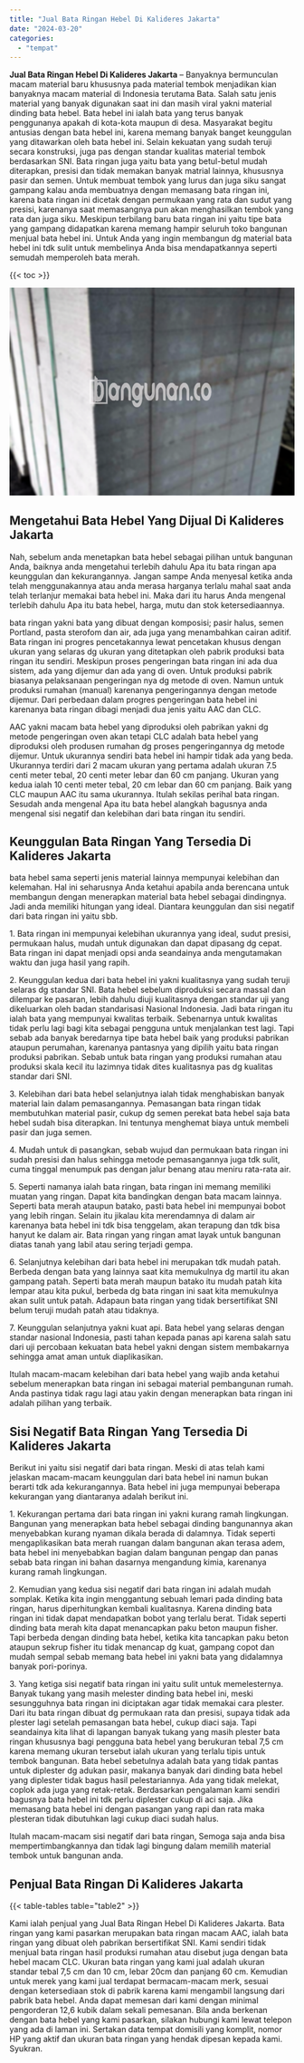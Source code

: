 ```yaml
---
title: "Jual Bata Ringan Hebel Di Kalideres Jakarta"
date: "2024-03-20"
categories: 
  - "tempat"
---
```


**Jual Bata Ringan Hebel Di Kalideres Jakarta** – Banyaknya bermunculan macam material baru khususnya pada material tembok menjadikan kian banyaknya macam material di Indonesia terutama Bata. Salah satu jenis material yang banyak digunakan saat ini dan masih viral yakni material dinding bata hebel. Bata hebel ini ialah bata yang terus banyak penggunanya apakah di kota-kota maupun di desa. Masyarakat begitu antusias dengan bata hebel ini, karena memang banyak banget keunggulan yang ditawarkan oleh bata hebel ini. Selain kekuatan yang sudah teruji secara konstruksi, juga pas dengan standar kualitas material tembok berdasarkan SNI. Bata ringan juga yaitu bata yang betul-betul mudah diterapkan, presisi dan tidak memakan banyak matrial lainnya, khususnya pasir dan semen. Untuk membuat tembok yang lurus dan juga siku sangat gampang kalau anda membuatnya dengan memasang bata ringan ini, karena bata ringan ini dicetak dengan permukaan yang rata dan sudut yang presisi, karenanya saat memasangnya pun akan menghasilkan tembok yang rata dan juga siku. Meskipun terbilang baru bata ringan ini yaitu tipe bata yang gampang didapatkan karena memang hampir seluruh toko bangunan menjual bata hebel ini. Untuk Anda yang ingin membangun dg material bata hebel ini tdk sulit untuk membelinya Anda bisa mendapatkannya seperti semudah memperoleh bata merah.

{{< toc >}}

![Jual Bata Ringan Hebel Di Kalideres Jakarta](/images/jual-hebel-murah-14.png)

## Mengetahui Bata Hebel Yang Dijual Di Kalideres Jakarta

Nah, sebelum anda menetapkan bata hebel sebagai pilihan untuk bangunan Anda, baiknya anda mengetahui terlebih dahulu Apa itu bata ringan apa keunggulan dan kekurangannya. Jangan sampe Anda menyesal ketika anda telah menggunakannya atau anda merasa harganya terlalu mahal saat anda telah terlanjur memakai bata hebel ini. Maka dari itu harus Anda mengenal terlebih dahulu Apa itu bata hebel, harga, mutu dan stok ketersediaannya.

bata ringan yakni bata yang dibuat dengan komposisi; pasir halus, semen Portland, pasta sterofom dan air, ada juga yang menambahkan cairan aditif. Bata ringan ini progres pencetakannya lewat pencetakan khusus dengan ukuran yang selaras dg ukuran yang ditetapkan oleh pabrik produksi bata ringan itu sendiri. Meskipun proses pengeringan bata ringan ini ada dua sistem, ada yang dijemur dan ada yang di oven. Untuk produksi pabrik biasanya pelaksanaan pengeringan nya dg metode di oven. Namun untuk produksi rumahan (manual) karenanya pengeringannya dengan metode dijemur. Dari perbedaan dalam progres pengeringan bata hebel ini karenanya bata ringan dibagi menjadi dua jenis yaitu AAC dan CLC.

AAC yakni macam bata hebel yang diproduksi oleh pabrikan yakni dg metode pengeringan oven akan tetapi CLC adalah bata hebel yang diproduksi oleh produsen rumahan dg proses pengeringannya dg metode dijemur. Untuk ukurannya sendiri bata hebel ini hampir tidak ada yang beda. Ukurannya terdiri dari 2 macam ukuran yang pertama adalah ukuran 7.5 centi meter tebal, 20 centi meter lebar dan 60 cm panjang. Ukuran yang kedua ialah 10 centi meter tebal, 20 cm lebar dan 60 cm panjang. Baik yang CLC maupun AAC itu sama ukurannya. Itulah sekilas perihal bata ringan. Sesudah anda mengenal Apa itu bata hebel alangkah bagusnya anda mengenal sisi negatif dan kelebihan dari bata ringan itu sendiri.

## Keunggulan Bata Ringan Yang Tersedia Di Kalideres Jakarta

bata hebel sama seperti jenis material lainnya mempunyai kelebihan dan kelemahan. Hal ini seharusnya Anda ketahui apabila anda berencana untuk membangun dengan menerapkan material bata hebel sebagai dindingnya. Jadi anda memiliki hitungan yang ideal. Diantara keunggulan dan sisi negatif dari bata ringan ini yaitu sbb.

1\. Bata ringan ini mempunyai kelebihan ukurannya yang ideal, sudut presisi, permukaan halus, mudah untuk digunakan dan dapat dipasang dg cepat. Bata ringan ini dapat menjadi opsi anda seandainya anda mengutamakan waktu dan juga hasil yang rapih.

2\. Keunggulan kedua dari bata hebel ini yakni kualitasnya yang sudah teruji selaras dg standar SNI. Bata hebel sebelum diproduksi secara massal dan dilempar ke pasaran, lebih dahulu diuji kualitasnya dengan standar uji yang dikeluarkan oleh badan standarisasi Nasional Indonesia. Jadi bata ringan itu ialah bata yang mempunyai kwalitas terbaik. Sebenarnya untuk kwalitas tidak perlu lagi bagi kita sebagai pengguna untuk menjalankan test lagi. Tapi sebab ada banyak beredarnya tipe bata hebel baik yang produksi pabrikan ataupun perumahan, karenanya pantasnya yang dipilih yaitu bata ringan produksi pabrikan. Sebab untuk bata ringan yang produksi rumahan atau produksi skala kecil itu lazimnya tidak dites kualitasnya pas dg kualitas standar dari SNI.

3\. Kelebihan dari bata hebel selanjutnya ialah tidak menghabiskan banyak material lain dalam pemasangannya. Pemasangan bata ringan tidak membutuhkan material pasir, cukup dg semen perekat bata hebel saja bata hebel sudah bisa diterapkan. Ini tentunya menghemat biaya untuk membeli pasir dan juga semen.

4\. Mudah untuk di pasangkan, sebab wujud dan permukaan bata ringan ini sudah presisi dan halus sehingga metode pemasangannya juga tdk sulit, cuma tinggal menumpuk pas dengan jalur benang atau meniru rata-rata air.

5\. Seperti namanya ialah bata ringan, bata ringan ini memang memiliki muatan yang ringan. Dapat kita bandingkan dengan bata macam lainnya. Seperti bata merah ataupun batako, pasti bata hebel ini mempunyai bobot yang lebih ringan. Selain itu jikalau kita merendamnya di dalam air karenanya bata hebel ini tdk bisa tenggelam, akan terapung dan tdk bisa hanyut ke dalam air. Bata ringan yang ringan amat layak untuk bangunan diatas tanah yang labil atau sering terjadi gempa.

6\. Selanjutnya kelebihan dari bata hebel ini merupakan tdk mudah patah. Berbeda dengan bata yang lainnya saat kita memukulnya dg martil itu akan gampang patah. Seperti bata merah maupun batako itu mudah patah kita lempar atau kita pukul, berbeda dg bata ringan ini saat kita memukulnya akan sulit untuk patah. Adapaun bata ringan yang tidak bersertifikat SNI belum teruji mudah patah atau tidaknya.

7\. Keunggulan selanjutnya yakni kuat api. Bata hebel yang selaras dengan standar nasional Indonesia, pasti tahan kepada panas api karena salah satu dari uji percobaan kekuatan bata hebel yakni dengan sistem membakarnya sehingga amat aman untuk diaplikasikan.

Itulah macam-macam kelebihan dari bata hebel yang wajib anda ketahui sebelum menerapkan bata ringan ini sebagai material pembangunan rumah. Anda pastinya tidak ragu lagi atau yakin dengan menerapkan bata ringan ini adalah pilihan yang terbaik.

## Sisi Negatif Bata Ringan Yang Tersedia Di Kalideres Jakarta

Berikut ini yaitu sisi negatif dari bata ringan. Meski di atas telah kami jelaskan macam-macam keunggulan dari bata hebel ini namun bukan berarti tdk ada kekurangannya. Bata hebel ini juga mempunyai beberapa kekurangan yang diantaranya adalah berikut ini.

1\. Kekurangan pertama dari bata ringan ini yakni kurang ramah lingkungan. Bangunan yang menerapkan bata hebel sebagai dinding bangunannya akan menyebabkan kurang nyaman dikala berada di dalamnya. Tidak seperti mengaplikasikan bata merah ruangan dalam bangunan akan terasa adem, bata hebel ini menyebabkan bagian dalam bangunan pengap dan panas sebab bata ringan ini bahan dasarnya mengandung kimia, karenanya kurang ramah lingkungan.

2\. Kemudian yang kedua sisi negatif dari bata ringan ini adalah mudah somplak. Ketika kita ingin menggantung sebuah lemari pada dinding bata ringan, harus diperhitungkan kembali kualitasnya. Karena dinding bata ringan ini tidak dapat mendapatkan bobot yang terlalu berat. Tidak seperti dinding bata merah kita dapat menancapkan paku beton maupun fisher. Tapi berbeda dengan dinding bata hebel, ketika kita tancapkan paku beton ataupun sekrup fisher itu tidak menancap dg kuat, gampang copot dan mudah sempal sebab memang bata hebel ini yakni bata yang didalamnya banyak pori-porinya.

3\. Yang ketiga sisi negatif bata ringan ini yaitu sulit untuk memelesternya. Banyak tukang yang masih melester dinding bata hebel ini, meski sesungguhnya bata ringan ini diciptakan agar tidak memakai cara plester. Dari itu bata ringan dibuat dg permukaan rata dan presisi, supaya tidak ada plester lagi setelah pemasangan bata hebel, cukup diaci saja. Tapi seandainya kita lihat di lapangan banyak tukang yang masih plester bata ringan khususnya bagi pengguna bata hebel yang berukuran tebal 7,5 cm karena memang ukuran tersebut ialah ukuran yang terlalu tipis untuk tembok bangunan. Bata hebel sebetulnya adalah bata yang tidak pantas untuk diplester dg adukan pasir, makanya banyak dari dinding bata hebel yang diplester tidak bagus hasil pelestariannya. Ada yang tidak melekat, coplok ada juga yang retak-retak. Berdasarkan pengalaman kami sendiri bagusnya bata hebel ini tdk perlu diplester cukup di aci saja. Jika memasang bata hebel ini dengan pasangan yang rapi dan rata maka plesteran tidak dibutuhkan lagi cukup diaci sudah halus.

Itulah macam-macam sisi negatif dari bata ringan, Semoga saja anda bisa mempertimbangkannya dan tidak lagi bingung dalam memilih material tembok untuk bangunan anda.

## Penjual Bata Ringan Di Kalideres Jakarta

{{< table-tables table="table2" >}}

Kami ialah penjual yang Jual Bata Ringan Hebel Di Kalideres Jakarta. Bata ringan yang kami pasarkan merupakan bata ringan macam AAC, ialah bata ringan yang dibuat oleh pabrikan bersertifikat SNI. Kami sendiri tidak menjual bata ringan hasil produksi rumahan atau disebut juga dengan bata hebel macam CLC. Ukuran bata ringan yang kami jual adalah ukuran standar tebal 7,5 cm dan 10 cm, lebar 20cm dan panjang 60 cm. Kemudian untuk merek yang kami jual terdapat bermacam-macam merk, sesuai dengan ketersediaan stok di pabrik karena kami mengambil langsung dari pabrik bata hebel. Anda dapat memesan dari kami dengan minimal pengorderan 12,6 kubik dalam sekali pemesanan. Bila anda berkenan dengan bata hebel yang kami pasarkan, silakan hubungi kami lewat telepon yang ada di laman ini. Sertakan data tempat domisili yang komplit, nomor HP yang aktif dan ukuran bata ringan yang hendak dipesan kepada kami. Syukran.
